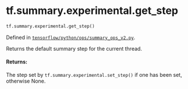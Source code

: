 <div itemscope itemtype="http://developers.google.com/ReferenceObject">
<meta itemprop="name" content="tf.summary.experimental.get_step" />
<meta itemprop="path" content="Stable" />
</div>

# tf.summary.experimental.get_step

``` python
tf.summary.experimental.get_step()
```



Defined in [`tensorflow/python/ops/summary_ops_v2.py`](/code/stable/tensorflow/python/ops/summary_ops_v2.py).

Returns the default summary step for the current thread.

#### Returns:

The step set by `tf.summary.experimental.set_step()` if one has been set,
otherwise None.